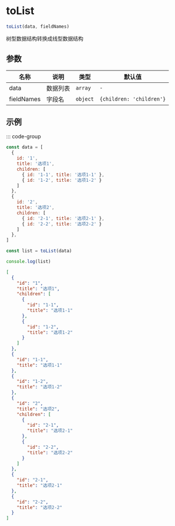 # toList

```js :no-line-numbers
toList(data, fieldNames)
```

树型数据结构转换成线型数据结构

## 参数

| 名称       | 说明     | 类型     | 默认值                   |
| ---------- | -------- | -------- | ------------------------ |
| data       | 数据列表 | `array`  | `-`                      |
| fieldNames | 字段名   | `object` | `{children: 'children'}` |

## 示例

::: code-group

```js [示例]
const data = [
  {
    id: '1',
    title: '选项1',
    children: [
      { id: '1-1', title: '选项1-1' },
      { id: '1-2', title: '选项1-2' }
    ]
  },
  {
    id: '2',
    title: '选项2',
    children: [
      { id: '2-1', title: '选项2-1' },
      { id: '2-2', title: '选项2-2' }
    ]
  },
]

const list = toList(data)

console.log(list)
```

```json [输出]
[
  {
    "id": "1",
    "title": "选项1",
    "children": [
      {
        "id": "1-1",
        "title": "选项1-1"
      },
      {
        "id": "1-2",
        "title": "选项1-2"
      }
    ]
  },
  {
    "id": "1-1",
    "title": "选项1-1"
  },
  {
    "id": "1-2",
    "title": "选项1-2"
  },
  {
    "id": "2",
    "title": "选项2",
    "children": [
      {
        "id": "2-1",
        "title": "选项2-1"
      },
      {
        "id": "2-2",
        "title": "选项2-2"
      }
    ]
  },
  {
    "id": "2-1",
    "title": "选项2-1"
  },
  {
    "id": "2-2",
    "title": "选项2-2"
  }
]
```
